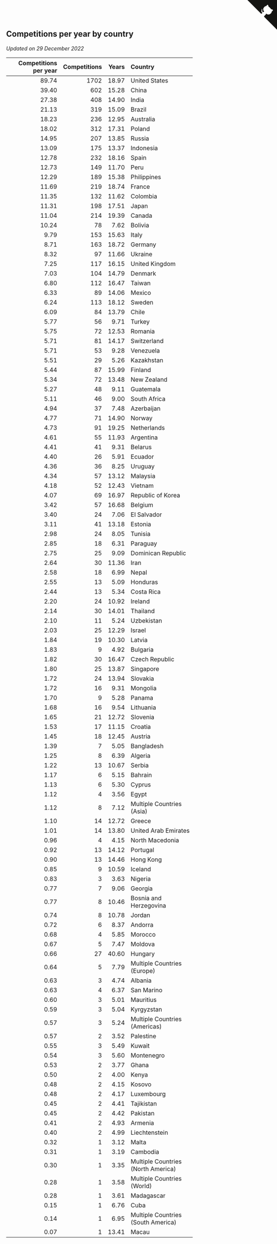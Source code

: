 ## Competitions per year by country

*Updated on 29 December 2022*

| Competitions per year | Competitions | Years | Country |
| ---: | ---: | ---: | :--- |
| 89.74 | 1702 | 18.97 | United States |
| 39.40 | 602 | 15.28 | China |
| 27.38 | 408 | 14.90 | India |
| 21.13 | 319 | 15.09 | Brazil |
| 18.23 | 236 | 12.95 | Australia |
| 18.02 | 312 | 17.31 | Poland |
| 14.95 | 207 | 13.85 | Russia |
| 13.09 | 175 | 13.37 | Indonesia |
| 12.78 | 232 | 18.16 | Spain |
| 12.73 | 149 | 11.70 | Peru |
| 12.29 | 189 | 15.38 | Philippines |
| 11.69 | 219 | 18.74 | France |
| 11.35 | 132 | 11.62 | Colombia |
| 11.31 | 198 | 17.51 | Japan |
| 11.04 | 214 | 19.39 | Canada |
| 10.24 | 78 | 7.62 | Bolivia |
| 9.79 | 153 | 15.63 | Italy |
| 8.71 | 163 | 18.72 | Germany |
| 8.32 | 97 | 11.66 | Ukraine |
| 7.25 | 117 | 16.15 | United Kingdom |
| 7.03 | 104 | 14.79 | Denmark |
| 6.80 | 112 | 16.47 | Taiwan |
| 6.33 | 89 | 14.06 | Mexico |
| 6.24 | 113 | 18.12 | Sweden |
| 6.09 | 84 | 13.79 | Chile |
| 5.77 | 56 | 9.71 | Turkey |
| 5.75 | 72 | 12.53 | Romania |
| 5.71 | 81 | 14.17 | Switzerland |
| 5.71 | 53 | 9.28 | Venezuela |
| 5.51 | 29 | 5.26 | Kazakhstan |
| 5.44 | 87 | 15.99 | Finland |
| 5.34 | 72 | 13.48 | New Zealand |
| 5.27 | 48 | 9.11 | Guatemala |
| 5.11 | 46 | 9.00 | South Africa |
| 4.94 | 37 | 7.48 | Azerbaijan |
| 4.77 | 71 | 14.90 | Norway |
| 4.73 | 91 | 19.25 | Netherlands |
| 4.61 | 55 | 11.93 | Argentina |
| 4.41 | 41 | 9.31 | Belarus |
| 4.40 | 26 | 5.91 | Ecuador |
| 4.36 | 36 | 8.25 | Uruguay |
| 4.34 | 57 | 13.12 | Malaysia |
| 4.18 | 52 | 12.43 | Vietnam |
| 4.07 | 69 | 16.97 | Republic of Korea |
| 3.42 | 57 | 16.68 | Belgium |
| 3.40 | 24 | 7.06 | El Salvador |
| 3.11 | 41 | 13.18 | Estonia |
| 2.98 | 24 | 8.05 | Tunisia |
| 2.85 | 18 | 6.31 | Paraguay |
| 2.75 | 25 | 9.09 | Dominican Republic |
| 2.64 | 30 | 11.36 | Iran |
| 2.58 | 18 | 6.99 | Nepal |
| 2.55 | 13 | 5.09 | Honduras |
| 2.44 | 13 | 5.34 | Costa Rica |
| 2.20 | 24 | 10.92 | Ireland |
| 2.14 | 30 | 14.01 | Thailand |
| 2.10 | 11 | 5.24 | Uzbekistan |
| 2.03 | 25 | 12.29 | Israel |
| 1.84 | 19 | 10.30 | Latvia |
| 1.83 | 9 | 4.92 | Bulgaria |
| 1.82 | 30 | 16.47 | Czech Republic |
| 1.80 | 25 | 13.87 | Singapore |
| 1.72 | 24 | 13.94 | Slovakia |
| 1.72 | 16 | 9.31 | Mongolia |
| 1.70 | 9 | 5.28 | Panama |
| 1.68 | 16 | 9.54 | Lithuania |
| 1.65 | 21 | 12.72 | Slovenia |
| 1.53 | 17 | 11.15 | Croatia |
| 1.45 | 18 | 12.45 | Austria |
| 1.39 | 7 | 5.05 | Bangladesh |
| 1.25 | 8 | 6.39 | Algeria |
| 1.22 | 13 | 10.67 | Serbia |
| 1.17 | 6 | 5.15 | Bahrain |
| 1.13 | 6 | 5.30 | Cyprus |
| 1.12 | 4 | 3.56 | Egypt |
| 1.12 | 8 | 7.12 | Multiple Countries (Asia) |
| 1.10 | 14 | 12.72 | Greece |
| 1.01 | 14 | 13.80 | United Arab Emirates |
| 0.96 | 4 | 4.15 | North Macedonia |
| 0.92 | 13 | 14.12 | Portugal |
| 0.90 | 13 | 14.46 | Hong Kong |
| 0.85 | 9 | 10.59 | Iceland |
| 0.83 | 3 | 3.63 | Nigeria |
| 0.77 | 7 | 9.06 | Georgia |
| 0.77 | 8 | 10.46 | Bosnia and Herzegovina |
| 0.74 | 8 | 10.78 | Jordan |
| 0.72 | 6 | 8.37 | Andorra |
| 0.68 | 4 | 5.85 | Morocco |
| 0.67 | 5 | 7.47 | Moldova |
| 0.66 | 27 | 40.60 | Hungary |
| 0.64 | 5 | 7.79 | Multiple Countries (Europe) |
| 0.63 | 3 | 4.74 | Albania |
| 0.63 | 4 | 6.37 | San Marino |
| 0.60 | 3 | 5.01 | Mauritius |
| 0.59 | 3 | 5.04 | Kyrgyzstan |
| 0.57 | 3 | 5.24 | Multiple Countries (Americas) |
| 0.57 | 2 | 3.52 | Palestine |
| 0.55 | 3 | 5.49 | Kuwait |
| 0.54 | 3 | 5.60 | Montenegro |
| 0.53 | 2 | 3.77 | Ghana |
| 0.50 | 2 | 4.00 | Kenya |
| 0.48 | 2 | 4.15 | Kosovo |
| 0.48 | 2 | 4.17 | Luxembourg |
| 0.45 | 2 | 4.41 | Tajikistan |
| 0.45 | 2 | 4.42 | Pakistan |
| 0.41 | 2 | 4.93 | Armenia |
| 0.40 | 2 | 4.99 | Liechtenstein |
| 0.32 | 1 | 3.12 | Malta |
| 0.31 | 1 | 3.19 | Cambodia |
| 0.30 | 1 | 3.35 | Multiple Countries (North America) |
| 0.28 | 1 | 3.58 | Multiple Countries (World) |
| 0.28 | 1 | 3.61 | Madagascar |
| 0.15 | 1 | 6.76 | Cuba |
| 0.14 | 1 | 6.95 | Multiple Countries (South America) |
| 0.07 | 1 | 13.41 | Macau |


<a href="https://github.com/jonatanklosko/wca_statistics" class="github-corner" aria-label="View source on Github"><svg width="80" height="80" viewBox="0 0 250 250" style="fill:#151513; color:#fff; position: absolute; top: 0; border: 0; right: 0;" aria-hidden="true"><path d="M0,0 L115,115 L130,115 L142,142 L250,250 L250,0 Z"></path><path d="M128.3,109.0 C113.8,99.7 119.0,89.6 119.0,89.6 C122.0,82.7 120.5,78.6 120.5,78.6 C119.2,72.0 123.4,76.3 123.4,76.3 C127.3,80.9 125.5,87.3 125.5,87.3 C122.9,97.6 130.6,101.9 134.4,103.2" fill="currentColor" style="transform-origin: 130px 106px;" class="octo-arm"></path><path d="M115.0,115.0 C114.9,115.1 118.7,116.5 119.8,115.4 L133.7,101.6 C136.9,99.2 139.9,98.4 142.2,98.6 C133.8,88.0 127.5,74.4 143.8,58.0 C148.5,53.4 154.0,51.2 159.7,51.0 C160.3,49.4 163.2,43.6 171.4,40.1 C171.4,40.1 176.1,42.5 178.8,56.2 C183.1,58.6 187.2,61.8 190.9,65.4 C194.5,69.0 197.7,73.2 200.1,77.6 C213.8,80.2 216.3,84.9 216.3,84.9 C212.7,93.1 206.9,96.0 205.4,96.6 C205.1,102.4 203.0,107.8 198.3,112.5 C181.9,128.9 168.3,122.5 157.7,114.1 C157.9,116.9 156.7,120.9 152.7,124.9 L141.0,136.5 C139.8,137.7 141.6,141.9 141.8,141.8 Z" fill="currentColor" class="octo-body"></path></svg></a><style>.github-corner:hover .octo-arm{animation:octocat-wave 560ms ease-in-out}@keyframes octocat-wave{0%,100%{transform:rotate(0)}20%,60%{transform:rotate(-25deg)}40%,80%{transform:rotate(10deg)}}@media (max-width:500px){.github-corner:hover .octo-arm{animation:none}.github-corner .octo-arm{animation:octocat-wave 560ms ease-in-out}}</style>
